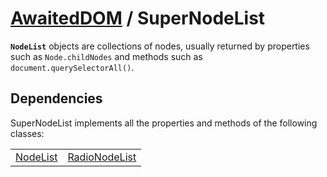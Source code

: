 # [AwaitedDOM](../basic-client/awaited-dom) <span>/</span> SuperNodeList

<div class='overview'><span class="seoSummary"><strong><code>NodeList</code></strong> objects are collections of nodes, usually returned by properties such as <code>Node.childNodes</code> and methods such as <code>document.querySelectorAll()</code>.</span></div>

## Dependencies


SuperNodeList implements all the properties and methods of the following classes:

|     |     |
| --- | --- |
| [NodeList](./node-list.md) | [RadioNodeList](./radio-node-list.md) |
